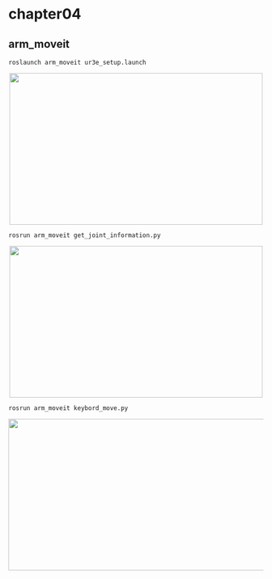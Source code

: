 # chapter04
## arm_moveit
```
roslaunch arm_moveit ur3e_setup.launch
```
<div align="center">
<img src="https://github.com/tsuchidashinya/arm_tutorial/blob/main/file/img/chapter04/image_1.png" width="500" height="300">
</div>

```
rosrun arm_moveit get_joint_information.py
```
<div align="center">
<img src="https://github.com/tsuchidashinya/arm_tutorial/blob/main/file/img/chapter04/image_2.jpg" width="500" height="300">
</div>

```
rosrun arm_moveit keybord_move.py
```
<div align="center">
<img src="https://github.com/tsuchidashinya/arm_tutorial/blob/main/file/img/chapter04/output.gif" width="900" height="300">
